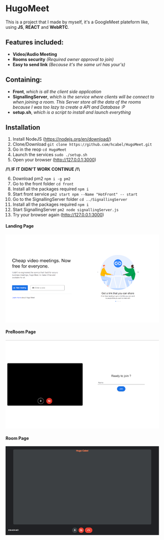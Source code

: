 # HugoMeet

This is a project that I made by myself, it's a GoogleMeet plateform like, using **JS**, **REACT** and **WebRTC**.

## Features included:
- **Video/Audio Meeting**
- **Rooms security** *(Required owner approval to join)*
- **Easy to send link** *(Because it's the same url has your's)*

## Containing:
- **Front**, *which is all the client side application*
- **SignallingServer**, *which is the service where clients will be connect to when joining a room. This Server store all the data of the rooms because I was too lazy to create a API and Database :P*
- **setup.sh**, *which is a script to install and launch everything*

## Installation
1. Install NodeJS (https://nodejs.org/en/download/)
2. Clone/Download `git clone https://github.com/hcabel/HugoMeet.git`
3. Go in the reop `cd HugoMeet`
4. Launch the services `sudo ./setup.sh`
5. Open your browser (http://127.0.0.1:3000)

**/!\\ __IF IT DIDN'T WORK CONTINUE__ /!\\**

6. Download pm2 `npm i -g pm2`
7. Go to the front folder `cd front`
8. Install all the packages required `npm i`
9. Start front service `pm2 start npm --Name "HotFront" -- start`
10. Go to the SignallingServer folder `cd ../SignallingServer`
11. Install all the packages required `npm i`
12. Start SignallingServer `pm2 node signallingServer.js`
13. Try your browser again (http://127.0.0.1:3000)

#### Landing Page
![LANDING PAGE](./screens/LandingPage.png)
#### PreRoom Page
![PREROOM PAGE](./screens/PreRoomPage.png)
#### Room Page
![ROOM PAGE](./screens/RoomPage.png)